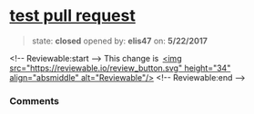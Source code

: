 # [test pull request](https://github.com/adrianharabula/condr/pull/118)

> state: **closed** opened by: **elis47** on: **5/22/2017**



&lt;!-- Reviewable:start --&gt;
This change is [&lt;img src&#x3D;&quot;https://reviewable.io/review_button.svg&quot; height&#x3D;&quot;34&quot; align&#x3D;&quot;absmiddle&quot; alt&#x3D;&quot;Reviewable&quot;/&gt;](https://reviewable.io/reviews/adrianharabula/condr/118)
&lt;!-- Reviewable:end --&gt;


### Comments

